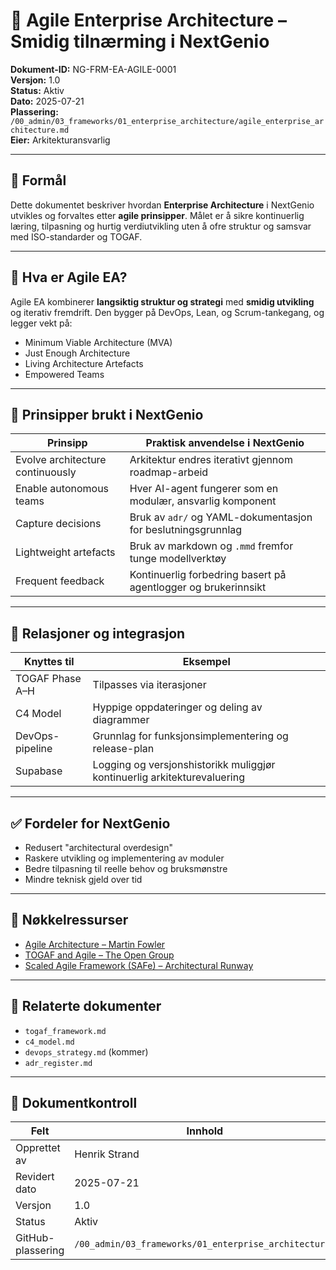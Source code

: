 # 🚀 Agile Enterprise Architecture – Smidig tilnærming i NextGenio

**Dokument-ID:** NG-FRM-EA-AGILE-0001  
**Versjon:** 1.0  
**Status:** Aktiv  
**Dato:** 2025-07-21  
**Plassering:** `/00_admin/03_frameworks/01_enterprise_architecture/agile_enterprise_architecture.md`  
**Eier:** Arkitekturansvarlig  

---

## 🎯 Formål

Dette dokumentet beskriver hvordan **Enterprise Architecture** i NextGenio utvikles og forvaltes etter **agile prinsipper**. Målet er å sikre kontinuerlig læring, tilpasning og hurtig verdiutvikling uten å ofre struktur og samsvar med ISO-standarder og TOGAF.

---

## 🔁 Hva er Agile EA?

Agile EA kombinerer **langsiktig struktur og strategi** med **smidig utvikling** og iterativ fremdrift. Den bygger på DevOps, Lean, og Scrum-tankegang, og legger vekt på:

- Minimum Viable Architecture (MVA)
- Just Enough Architecture
- Living Architecture Artefacts
- Empowered Teams

---

## 🧩 Prinsipper brukt i NextGenio

| Prinsipp                      | Praktisk anvendelse i NextGenio |
|-------------------------------|----------------------------------|
| Evolve architecture continuously | Arkitektur endres iterativt gjennom roadmap-arbeid |
| Enable autonomous teams        | Hver AI-agent fungerer som en modulær, ansvarlig komponent |
| Capture decisions              | Bruk av `adr/` og YAML-dokumentasjon for beslutningsgrunnlag |
| Lightweight artefacts         | Bruk av markdown og `.mmd` fremfor tunge modellverktøy |
| Frequent feedback             | Kontinuerlig forbedring basert på agentlogger og brukerinnsikt |

---

## 🔗 Relasjoner og integrasjon

| Knyttes til  | Eksempel |
|--------------|----------|
| TOGAF Phase A–H | Tilpasses via iterasjoner |
| C4 Model     | Hyppige oppdateringer og deling av diagrammer |
| DevOps-pipeline | Grunnlag for funksjonsimplementering og release-plan |
| Supabase     | Logging og versjonshistorikk muliggjør kontinuerlig arkitekturevaluering |

---

## ✅ Fordeler for NextGenio

- Redusert "architectural overdesign"
- Raskere utvikling og implementering av moduler
- Bedre tilpasning til reelle behov og bruksmønstre
- Mindre teknisk gjeld over tid

---

## 🧠 Nøkkelressurser

- [Agile Architecture – Martin Fowler](https://martinfowler.com/architecture/)
- [TOGAF and Agile – The Open Group](https://pubs.opengroup.org/architecture/togaf91-doc/arch/chap05.html)
- [Scaled Agile Framework (SAFe) – Architectural Runway](https://scaledagileframework.com/)

---

## 📎 Relaterte dokumenter

- `togaf_framework.md`
- `c4_model.md`
- `devops_strategy.md` (kommer)
- `adr_register.md`

---

## 📄 Dokumentkontroll

| Felt             | Innhold                                  |
|------------------|-------------------------------------------|
| Opprettet av     | Henrik Strand                             |
| Revidert dato    | 2025-07-21                                |
| Versjon          | 1.0                                       |
| Status           | Aktiv                                     |
| GitHub-plassering| `/00_admin/03_frameworks/01_enterprise_architecture/` |
